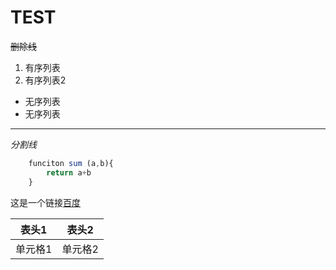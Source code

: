 # TEST
~~删除线~~
1. 有序列表
2. 有序列表2

+ 无序列表
+ 无序列表

*** 

*分割线*

```javascript
    funciton sum (a,b){
        return a+b
    }
```
这是一个链接[百度](https://www.baidu.com)

|表头1|表头2|
|---|---|
|单元格1|单元格2|